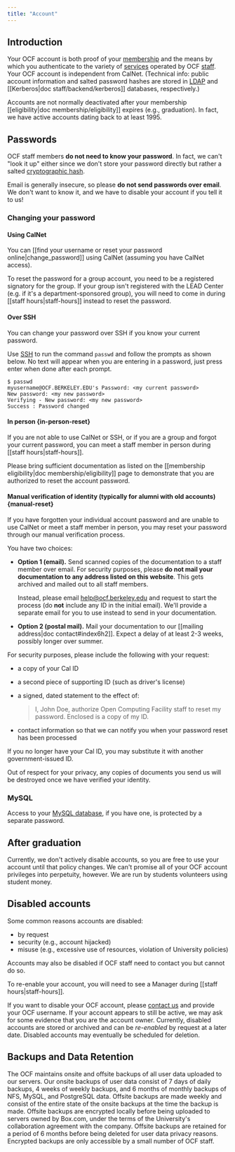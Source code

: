 ```yaml
---
title: "Account"
---
```



## Introduction

Your OCF account is both proof of your [membership](/docs/membership) and the
means by which you authenticate to the variety of [services](/docs/services)
operated by OCF [staff](/docs/staff). Your OCF account is independent from
CalNet. (Technical info: public account information and salted password hashes
are stored in [LDAP](/docs/staff/backend/ldap) and [[Kerberos|doc
staff/backend/kerberos]] databases, respectively.)

Accounts are not normally deactivated after your membership [[eligibility|doc
membership/eligibility]] expires (e.g., graduation). In fact, we have active
accounts dating back to at least 1995.

## Passwords

OCF staff members **do not need to know your password**. In fact, we can't
"look it up" either since we don't store your password directly but rather a
salted [cryptographic
hash](https://en.wikipedia.org/wiki/Cryptographic_hash_function).

Email is generally insecure, so please **do not send passwords over email**. We
don't want to know it, and we have to disable your account if you tell it to
us!

### Changing your password

#### Using CalNet

You can [[find your username or reset your password online|change_password]]
using CalNet (assuming you have CalNet access).

To reset the password for a group account, you need to be a registered
signatory for the group. If your group isn't registered with the LEAD Center
(e.g. if it's a department-sponsored group), you will need to come in during
[[staff hours|staff-hours]] instead to reset the password.

#### Over SSH

You can change your password over SSH if you know your current password.

Use [SSH](/docs/services/shell) to run the command `passwd` and follow the
prompts as shown below. No text will appear when you are entering in a
password, just press enter when done after each prompt.

```
$ passwd
myusername@OCF.BERKELEY.EDU's Password: <my current password>
New password: <my new password>
Verifying - New password: <my new password>
Success : Password changed
```

#### In person    {in-person-reset}

If you are not able to use CalNet or SSH, or if you are a group and forgot your
current password, you can meet a staff member in person during [[staff
hours|staff-hours]].

Please bring sufficient documentation as listed on the [[membership
eligibility|doc membership/eligibility]] page to demonstrate that you are
authorized to reset the account password.

#### Manual verification of identity (typically for alumni with old accounts)    {manual-reset}

If you have forgotten your individual account password and are unable to use
CalNet or meet a staff member in person, you may reset your password through
our manual verification process.

You have two choices:

  * **Option 1 (email).** Send scanned copies of the documentation to a staff
    member over email. For security purposes, please **do not mail your
    documentation to any address listed on this website**. This gets archived
    and mailed out to all staff members.

    Instead, please email [help@ocf.berkeley.edu](mailto:help@ocf.berkeley.edu)
    and request to start the process (do **not** include any ID in the initial
    email). We'll provide a separate email for you to use instead to send in
    your documentation.

  * **Option 2 (postal mail).** Mail your documentation to our [[mailing
    address|doc contact#index6h2]]. Expect a delay of at least 2-3 weeks,
    possibly longer over summer.

For security purposes, please include the following with your request:

* a copy of your Cal ID

* a second piece of supporting ID (such as driver's license)

* a signed, dated statement to the effect of:
  > I, John Doe, authorize Open Computing Facility staff to reset my password.
  > Enclosed is a copy of my ID.

* contact information so that we can notify you when your password reset has
  been processed

If you no longer have your Cal ID, you may substitute it with another
government-issued ID.

Out of respect for your privacy, any copies of documents you send us will be
destroyed once we have verified your identity.

### MySQL

Access to your [MySQL database](/docs/services/mysql), if you have one, is
protected by a separate password.

## After graduation

Currently, we don't actively disable accounts, so you are free to use your
account until that policy changes. We can't promise all of your OCF account
privileges into perpetuity, however.  We are run by students volunteers using
student money.

## Disabled accounts

Some common reasons accounts are disabled:

 * by request
 * security (e.g., account hijacked)
 * misuse (e.g., excessive use of resources, violation of University policies)

Accounts may also be disabled if OCF staff need to contact you but cannot do
so.

To re-enable your account, you will need to see a Manager during [[staff
hours|staff-hours]].

If you want to disable your OCF account, please [contact us](/docs/contact) and
provide your OCF username. If your account appears to still be active, we may
ask for some evidence that you are the account owner. Currently, disabled
accounts are stored or archived and can be *re-enabled* by request at a later
date. Disabled accounts may eventually be scheduled for deletion.

## Backups and Data Retention

The OCF maintains onsite and offsite backups of all user data uploaded to our
servers. Our onsite backups of user data consist of 7 days of daily backups, 4
weeks of weekly backups, and 6 months of monthly backups of NFS, MySQL, and
PostgreSQL data. Offsite backups are made weekly and consist of the entire state
of the onsite backups at the time the backup is made. Offsite backups are
encrypted locally before being uploaded to servers owned by Box.com, under the
terms of the University's collaboration agreement with the company. Offsite
backups are retained for a period of 6 months before being deleted for user data
privacy reasons. Encrypted backups are only accessible by a small number of OCF
staff.
